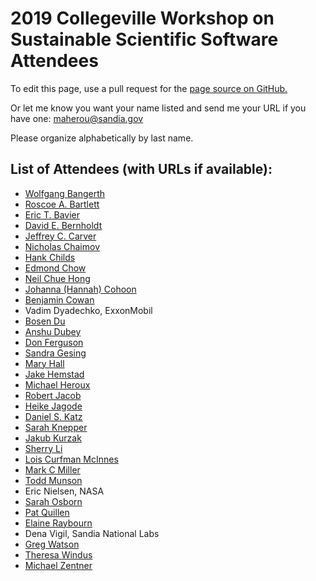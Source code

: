 # 2019 Collegeville Workshop on Sustainable Scientific Software Attendees

To edit this page, use a pull request for the [page source on GitHub.](https://github.com/Collegeville/CW3S19/edit/master/Attendees.md)

Or let me know you want your name listed and send me your URL if you have one: <maherou@sandia.gov>

Please organize alphabetically by last name.

## List of Attendees (with URLs if available):

- [Wolfgang Bangerth](https://www.math.colostate.edu/~bangerth/)
- [Roscoe A. Bartlett](https://bartlettroscoe.github.io/)
- [Eric T. Bavier](https://www.linkedin.com/in/eric-bavier-a7b06b187/)
- [David E. Bernholdt](https://csmd.ornl.gov/profile/david-bernholdt)
- [Jeffrey C. Carver](http://carver.cs.ua.edu)
- [Nicholas Chaimov](https://www.linkedin.com/in/nchaimov/)
- [Hank Childs](http://cdux.cs.uoregon.edu/childs.html)
- [Edmond Chow](https://www.cc.gatech.edu/~echow/)
- [Neil Chue Hong](https://www.software.ac.uk/about/staff/person/neil-chue-hong)
- [Johanna (Hannah) Cohoon](https://www.linkedin.com/in/johanna-cohoon-ab7a903b/)
- [Benjamin Cowan](https://www.txcorp.com/)
- Vadim Dyadechko, ExxonMobil
- [Bosen Du](https://www.linkedin.com/in/bosen-du-b44214102/)
- [Anshu Dubey](https://www.anl.gov/profile/anshu-dubey)
- [Don Ferguson](https://www.linkedin.com/in/fergusondonald/)
- [Sandra Gesing](http://sandra-gesing.com/)
- [Mary Hall](https://www.ctop.cs.utah.edu/)
- [Jake Hemstad](https://www.linkedin.com/in/jacobhemstad/)
- [Michael Heroux](https://maherou.github.io)
- [Robert Jacob](https://www.mcs.anl.gov/~jacob/)
- [Heike Jagode](http://icl.utk.edu/~jagode)
- [Daniel S. Katz](https://danielskatz.org)
- [Sarah Knepper](https://www.linkedin.com/in/sarah-knepper-69788abb/)
- [Jakub Kurzak](https://www.linkedin.com/in/jakubkurzak)
- [Sherry Li](https://crd.lbl.gov/departments/applied-mathematics/scalable-solvers/members/staff-members/xiaoye-li/)
- [Lois Curfman McInnes](https://mcs.anl.gov/~curfman)
- [Mark C Miller](https://github.com/markcmiller86)
- [Todd Munson](http://www.mcs.anl.gov/~tmunson)
- Eric Nielsen, NASA
- [Sarah Osborn](https://people.llnl.gov/osborn9)
- [Pat Quillen](https://www.linkedin.com/in/patquillen/)
- [Elaine Raybourn](https://www.linkedin.com/in/elaineraybourn/)
- Dena Vigil, Sandia National Labs
- [Greg Watson](https://www.ornl.gov/staff-profile/gregory-r-watson)
- [Theresa Windus](https://group.chem.iastate.edu/Windus/homepage.html)
- [Michael Zentner](https://www.linkedin.com/in/michaelzentner/)
